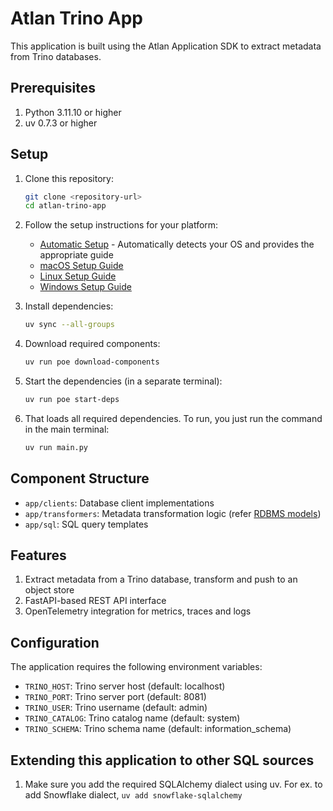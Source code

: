 # Atlan Trino App

This application is built using the Atlan Application SDK to extract metadata from Trino databases.

## Prerequisites

1. Python 3.11.10 or higher
2. uv 0.7.3 or higher

## Setup

1. Clone this repository:
   ```bash
   git clone <repository-url>
   cd atlan-trino-app
   ```

2. Follow the setup instructions for your platform:
   - [Automatic Setup](./.cursor/rules/setup.mdc) - Automatically detects your OS and provides the appropriate guide
   - [macOS Setup Guide](https://github.com/atlanhq/application-sdk/blob/main/docs/docs/setup/MAC.md)
   - [Linux Setup Guide](https://github.com/atlanhq/application-sdk/blob/main/docs/docs/setup/LINUX.md)
   - [Windows Setup Guide](https://github.com/atlanhq/application-sdk/blob/main/docs/docs/setup/WINDOWS.md)

3. Install dependencies:
   ```bash
   uv sync --all-groups
   ```

3. Download required components:
   ```bash
   uv run poe download-components
   ```

4. Start the dependencies (in a separate terminal):
   ```bash
   uv run poe start-deps
   ```

5. That loads all required dependencies. To run, you just run the command in the main terminal:
   ```bash
   uv run main.py
   ```

## Component Structure

- `app/clients`: Database client implementations
- `app/transformers`: Metadata transformation logic (refer [RDBMS models](https://developer.atlan.com/models/rdbms/))
- `app/sql`: SQL query templates

## Features

1. Extract metadata from a Trino database, transform and push to an object store
2. FastAPI-based REST API interface
3. OpenTelemetry integration for metrics, traces and logs

## Configuration

The application requires the following environment variables:

- `TRINO_HOST`: Trino server host (default: localhost)
- `TRINO_PORT`: Trino server port (default: 8081)
- `TRINO_USER`: Trino username (default: admin)
- `TRINO_CATALOG`: Trino catalog name (default: system)
- `TRINO_SCHEMA`: Trino schema name (default: information_schema)

## Extending this application to other SQL sources

1. Make sure you add the required SQLAlchemy dialect using uv. For ex. to add Snowflake dialect, `uv add snowflake-sqlalchemy`
